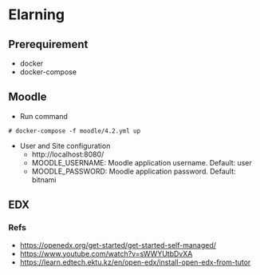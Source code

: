 # Elarning

## Prerequirement
- docker
- docker-compose

## Moodle
- Run command
```
# docker-compose -f moodle/4.2.yml up
```
- User and Site configuration
  - http://localhost:8080/
  - MOODLE_USERNAME: Moodle application username. Default: user
  - MOODLE_PASSWORD: Moodle application password. Default: bitnami

## EDX


### Refs
- https://openedx.org/get-started/get-started-self-managed/
- https://www.youtube.com/watch?v=sWWYUtbDvXA
- https://learn.edtech.ektu.kz/en/open-edx/install-open-edx-from-tutor